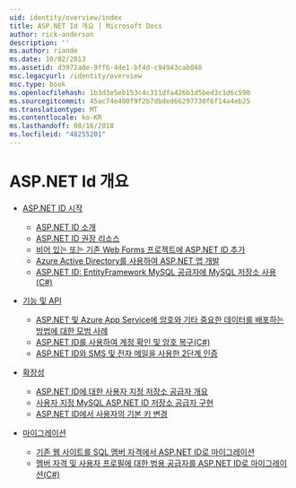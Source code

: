 ```yaml
---
uid: identity/overview/index
title: ASP.NET Id 개요 | Microsoft Docs
author: rick-anderson
description: ''
ms.author: riande
ms.date: 10/02/2013
ms.assetid: d3972a0e-9ff6-4de1-bf4d-c94943cab048
msc.legacyurl: /identity/overview
msc.type: book
ms.openlocfilehash: 1b3d3e5eb153c4c311dfa426b1d5bed3c1d6c590
ms.sourcegitcommit: 45ac74e400f9f2b7dbded66297730f6f14a4eb25
ms.translationtype: MT
ms.contentlocale: ko-KR
ms.lasthandoff: 08/16/2018
ms.locfileid: "48255201"
---
```

<a name="aspnet-identity-overview"></a>ASP.NET Id 개요
====================
- [ASP.NET ID 시작](getting-started/index.md)

    - [ASP.NET ID 소개](getting-started/introduction-to-aspnet-identity.md)
    - [ASP.NET ID 권장 리소스](getting-started/aspnet-identity-recommended-resources.md)
    - [비어 있는 또는 기존 Web Forms 프로젝트에 ASP.NET ID 추가](getting-started/adding-aspnet-identity-to-an-empty-or-existing-web-forms-project.md)
    - [Azure Active Directory를 사용하여 ASP.NET 앱 개발](getting-started/developing-aspnet-apps-with-windows-azure-active-directory.md)
    - [ASP.NET ID: EntityFramework MySQL 공급자에 MySQL 저장소 사용(C#)](getting-started/aspnet-identity-using-mysql-storage-with-an-entityframework-mysql-provider.md)
- [기능 및 API](features-api/index.md)

    - [ASP.NET 및 Azure App Service에 암호와 기타 중요한 데이터를 배포하는 방법에 대한 모범 사례](features-api/best-practices-for-deploying-passwords-and-other-sensitive-data-to-aspnet-and-azure.md)
    - [ASP.NET ID를 사용하여 계정 확인 및 암호 복구(C#)](features-api/account-confirmation-and-password-recovery-with-aspnet-identity.md)
    - [ASP.NET ID와 SMS 및 전자 메일을 사용한 2단계 인증](features-api/two-factor-authentication-using-sms-and-email-with-aspnet-identity.md)
- [확장성](extensibility/index.md)

    - [ASP.NET ID에 대한 사용자 지정 저장소 공급자 개요](extensibility/overview-of-custom-storage-providers-for-aspnet-identity.md)
    - [사용자 지정 MySQL ASP.NET ID 저장소 공급자 구현](extensibility/implementing-a-custom-mysql-aspnet-identity-storage-provider.md)
    - [ASP.NET ID에서 사용자의 기본 키 변경](extensibility/change-primary-key-for-users-in-aspnet-identity.md)
- [마이그레이션](migrations/index.md)

    - [기존 웹 사이트를 SQL 멤버 자격에서 ASP.NET ID로 마이그레이션](migrations/migrating-an-existing-website-from-sql-membership-to-aspnet-identity.md)
    - [멤버 자격 및 사용자 프로필에 대한 범용 공급자를 ASP.NET ID로 마이그레이션(C#)](migrations/migrating-universal-provider-data-for-membership-and-user-profiles-to-aspnet-identity.md)
